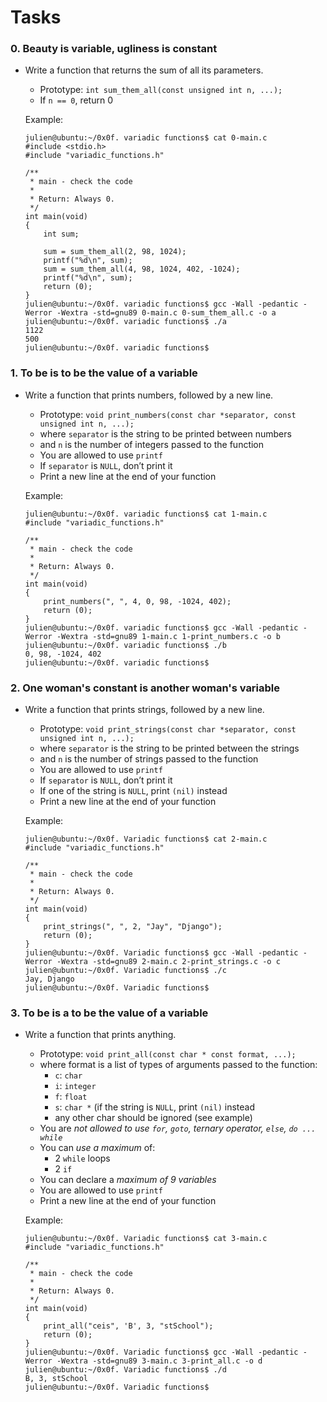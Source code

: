 # Tasks

### 0. Beauty is variable, ugliness is constant
- Write a function that returns the sum of all its parameters.

   - Prototype: `int sum_them_all(const unsigned int n, ...);`
   - If `n == 0`, return 0

  Example:
  ```
  julien@ubuntu:~/0x0f. variadic functions$ cat 0-main.c
  #include <stdio.h>
  #include "variadic_functions.h"
  
  /**
   * main - check the code
   *
   * Return: Always 0.
   */
  int main(void)
  {
      int sum;
  
      sum = sum_them_all(2, 98, 1024);
      printf("%d\n", sum);
      sum = sum_them_all(4, 98, 1024, 402, -1024);
      printf("%d\n", sum);    
      return (0);
  }
  julien@ubuntu:~/0x0f. variadic functions$ gcc -Wall -pedantic -Werror -Wextra -std=gnu89 0-main.c 0-sum_them_all.c -o a
  julien@ubuntu:~/0x0f. variadic functions$ ./a 
  1122
  500
  julien@ubuntu:~/0x0f. variadic functions$ 
  ```

### 1. To be is to be the value of a variable
- Write a function that prints numbers, followed by a new line.

   - Prototype: `void print_numbers(const char *separator, const unsigned int n, ...);`
   - where `separator` is the string to be printed between numbers
   - and `n` is the number of integers passed to the function
   - You are allowed to use `printf`
   - If `separator` is `NULL`, don’t print it
   - Print a new line at the end of your function

  Example:
  ```
  julien@ubuntu:~/0x0f. variadic functions$ cat 1-main.c
  #include "variadic_functions.h"
  
  /**
   * main - check the code
   *
   * Return: Always 0.
   */
  int main(void)
  {
      print_numbers(", ", 4, 0, 98, -1024, 402);
      return (0);
  }
  julien@ubuntu:~/0x0f. variadic functions$ gcc -Wall -pedantic -Werror -Wextra -std=gnu89 1-main.c 1-print_numbers.c -o b
  julien@ubuntu:~/0x0f. variadic functions$ ./b
  0, 98, -1024, 402
  julien@ubuntu:~/0x0f. variadic functions$ 
  ```

### 2. One woman's constant is another woman's variable
- Write a function that prints strings, followed by a new line.

   - Prototype: `void print_strings(const char *separator, const unsigned int n, ...);`
   - where `separator` is the string to be printed between the strings
   - and `n` is the number of strings passed to the function
   - You are allowed to use `printf`
   - If `separator` is `NULL`, don’t print it
   - If one of the string is `NULL`, print `(nil)` instead
   - Print a new line at the end of your function

  Example:
  ```
  julien@ubuntu:~/0x0f. Variadic functions$ cat 2-main.c
  #include "variadic_functions.h"
  
  /**
   * main - check the code
   *
   * Return: Always 0.
   */
  int main(void)
  {
      print_strings(", ", 2, "Jay", "Django");
      return (0);
  }
  julien@ubuntu:~/0x0f. Variadic functions$ gcc -Wall -pedantic -Werror -Wextra -std=gnu89 2-main.c 2-print_strings.c -o c
  julien@ubuntu:~/0x0f. Variadic functions$ ./c 
  Jay, Django
  julien@ubuntu:~/0x0f. Variadic functions$ 
  ```

### 3. To be is a to be the value of a variable
- Write a function that prints anything.

   - Prototype: `void print_all(const char * const format, ...);`
   - where format is a list of types of arguments passed to the function:
       - `c`: `char`
       - `i`: `integer`
       - `f`: `float`
       - `s`: `char *` (if the string is `NULL`, print `(nil)` instead
       - any other char should be ignored (see example)
   - You are _not allowed to use `for`, `goto`, ternary operator, `else`, `do ... while`_
   - You can _use a maximum_ of:
       - 2 `while` loops
       - 2 `if`
   - You can declare a _maximum of 9 variables_
   - You are allowed to use `printf`
   - Print a new line at the end of your function

  Example:
  ```
  julien@ubuntu:~/0x0f. Variadic functions$ cat 3-main.c
  #include "variadic_functions.h"
  
  /**
   * main - check the code
   *
   * Return: Always 0.
   */
  int main(void)
  {
      print_all("ceis", 'B', 3, "stSchool");
      return (0);
  }
  julien@ubuntu:~/0x0f. Variadic functions$ gcc -Wall -pedantic -Werror -Wextra -std=gnu89 3-main.c 3-print_all.c -o d
  julien@ubuntu:~/0x0f. Variadic functions$ ./d 
  B, 3, stSchool
  julien@ubuntu:~/0x0f. Variadic functions$ 
  ```
